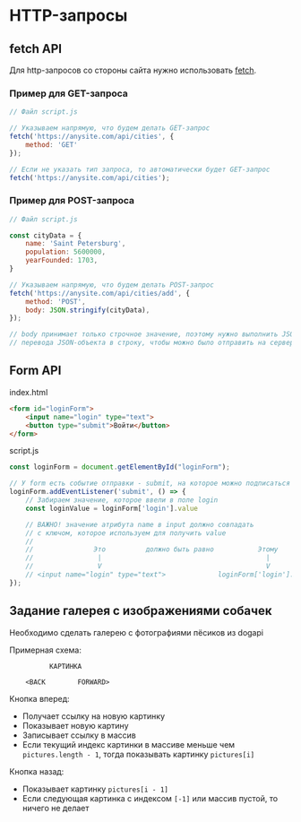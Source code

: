 # HTTP-запросы

## fetch API

Для http-запросов со стороны сайта нужно использовать [fetch](https://developer.mozilla.org/en-US/docs/Web/API/Fetch_API/Using_Fetch).

### Пример для GET-запроса

```js
// Файл script.js

// Указываем напрямую, что будем делать GET-запрос
fetch('https://anysite.com/api/cities', {
    method: 'GET'
});

// Если не указать тип запроса, то автоматически будет GET-запрос
fetch('https://anysite.com/api/cities');
```

### Пример для POST-запроса

```js
// Файл script.js

const cityData = {
    name: 'Saint Petersburg',
    population: 5600000,
    yearFounded: 1703,
}

// Указываем напрямую, что будем делать POST-запрос
fetch('https://anysite.com/api/cities/add', {
    method: 'POST',
    body: JSON.stringify(cityData),
});

// body принимает только строчное значение, поэтому нужно выполнить JSON.stringify() для 
// перевода JSON-объекта в строку, чтобы можно было отправить на сервер
```

## Form API
index.html
```html
<form id="loginForm">
    <input name="login" type="text">
    <button type="submit">Войти</button>
</form>
```

script.js
```js
const loginForm = document.getElementById("loginForm");

// У form есть событие отправки - submit, на которое можно подписаться
loginForm.addEventListener('submit', () => {
    // Забираем значение, которое ввели в поле login
    const loginValue = loginForm['login'].value 

    // ВАЖНО! значение атрибута name в input должно совпадать
    // с ключом, которое используем для получить value
    //
    //               Это          должно быть равно           Этому
    //                |                                         |
    //                V                                         V
    // <input name="login" type="text">             loginForm['login'].value
});
```

## Задание галерея с изображениями собачек

Необходимо сделать галерею с фотографиями пёсиков из dogapi


Примерная схема:

              КАРТИНКА

        <BACK        FORWARD>


Кнопка вперед:
- Получает ссылку на новую картинку
- Показывает новую картину
- Записывает ссылку в массив
- Если текущий индекс картинки в массиве меньше чем ```pictures.length - 1```, тогда показывать картинку ```pictures[i]```

Кнопка назад:
- Показывает картинку ```pictures[i - 1]```
- Если следующая картинка с индексом ```[-1]``` или массив пустой, то ничего не делает
